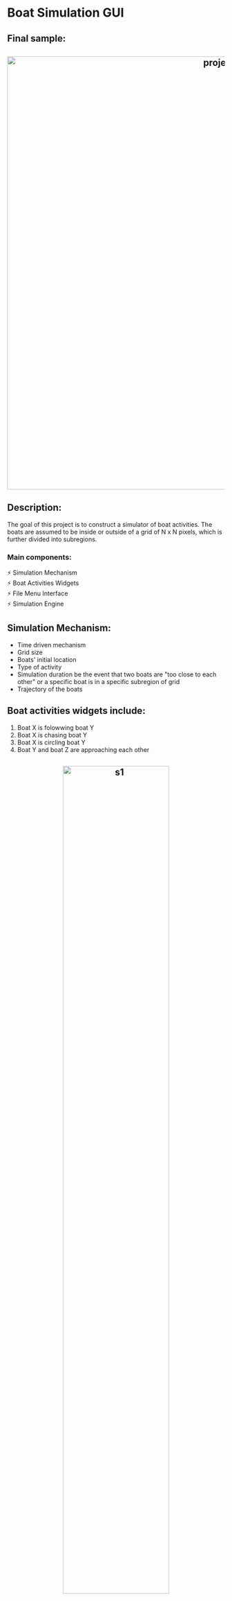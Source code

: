 # Boat Simulation GUI

## Final sample:

<h2 align="center">
  <img src="https://github.com/jhuynh176/opengl-projects-CPP-based/blob/main/boat_simulation_gui/Screenshot-03-PlotingTheCsvFile.png" alt="project_s2" width="1000px" />
  <br>
</h2>

## Description:
The goal of this project is to construct a simulator of boat activities. The boats are assumed to be inside or outside of a grid of N x N pixels, which is further divided into subregions.
### Main components:
⚡️ Simulation Mechanism\
⚡️ Boat Activities Widgets\
⚡️ File Menu Interface\
⚡️ Simulation Engine

## Simulation Mechanism: 
- Time driven mechanism
- Grid size
- Boats' initial location
- Type of activity
- Simulation duration be the event that two boats are "too close to each other" or a specific boat is in a specific subregion of grid
- Trajectory of the boats

## Boat activities widgets include:
1. Boat X is folowwing boat Y
2. Boat X is chasing boat Y
3. Boat X is circling boat Y
4. Boat Y and boat Z are approaching each other

<h2 align="center">
  <img src="https://github.com/jhuynh176/opengl-projects-CPP-based/blob/main/boat_simulation_gui/example/s1.png" alt="s1" width="70%" />
  <br>
</h2>

## Adding Menu Fnterface:
- Docking widgets
- Add a file items drop-down menu
- Add a text-edit area
- Add a quit item
- Add a help menu

<h2 align="center">
  <img src="https://github.com/jhuynh176/opengl-projects-CPP-based/blob/main/boat_simulation_gui/example/s2_2.png" alt="s2" width="70%" />
  <br>
</h2>

## Implement Simulation Engine:
### Engine: 
- Check system status
- Make a decision
- Update system status
- Collect data
- Check for exceptions
